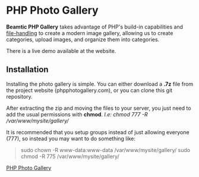 # PHP Photo Gallery
**Beamtic PHP Gallery** takes advantage of PHP's build-in capabilities and [file-handling](https://beamtic.com/files-and-directories-php) to create a modern image gallery, allowing us to create categories, upload images, and organize them into categories.

There is a live demo available at the website.

## Installation
Installing the photo gallery is simple. You can either download a **.7z** file from the project website (phpphotogallery.com), or you can clone this git repository.

After extracting the zip and moving the files to your server, you just need to add the usual permissions with **chmod**. _*I.e:* chmod 777 -R /var/www/mysite/gallery/_

It is recommended that you setup groups instead of just allowing everyone (777), so instead you may want to do something like:
> sudo chown -R www-data:www-data /var/www/mysite/gallery/
> sudo chmod -R 775 /var/www/mysite/gallery/


[PHP Photo Gallery](https://phpphotogallery.com/)

